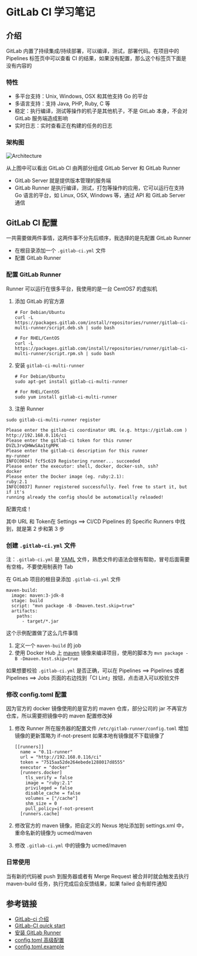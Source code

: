 # GitLab CI 学习笔记

## 介绍

GitLab 内置了持续集成/持续部署，可以编译，测试，部署代码。在项目中的 Pipelines 标签页中可以查看 CI 的结果，如果没有配置，那么这个标签页下面是没有内容的

### 特性

- 多平台支持：Unix, Windows, OSX 和其他支持 Go 的平台
- 多语言支持：支持 Java, PHP, Ruby, C 等
- 稳定：执行编译，测试等操作的机子是其他机子，不是 GitLab 本身，不会对 GitLab 服务端造成影响
- 实时日志：实时查看正在构建的任务的日志

### 架构图

![Architecture](https://about.gitlab.com/images/ci/arch-1.jpg)

从上图中可以看出 GitLab CI 由两部分组成 GitLab Server 和 GitLab Runner

- GitLab Server 就是提供版本管理的服务端
- GitLab Runner 是执行编译，测试，打包等操作的应用，它可以运行在支持 Go 语言的平台，如 Linux, OSX, Windows 等，通过 API 和 GitLab Server 通信

## GitLab CI 配置

一共需要做两件事情，这两件事不分先后顺序，我选择的是先配置 GitLab Runner

- 在根目录添加一个 ```.gitlab-ci.yml``` 文件
- 配置 GitLab Runner

### 配置 GitLab Runner

Runner 可以运行在很多平台，我使用的是一台 CentOS7 的虚拟机

1. 添加 GitLab 的官方源

    ```
    # For Debian/Ubuntu
    curl -L https://packages.gitlab.com/install/repositories/runner/gitlab-ci-multi-runner/script.deb.sh | sudo bash

    # For RHEL/CentOS
    curl -L https://packages.gitlab.com/install/repositories/runner/gitlab-ci-multi-runner/script.rpm.sh | sudo bash
    ```

1. 安装 ```gitlab-ci-multi-runner```

    ```
    # For Debian/Ubuntu
    sudo apt-get install gitlab-ci-multi-runner

    # For RHEL/CentOS
    sudo yum install gitlab-ci-multi-runner
    ```

1. 注册 Runner

```
sudo gitlab-ci-multi-runner register

Please enter the gitlab-ci coordinator URL (e.g. https://gitlab.com )
http://192.168.0.116/ci
Please enter the gitlab-ci token for this runner
DVZL3rvQHWwSAa1tgMPK
Please enter the gitlab-ci description for this runner
my-runner
INFO[0034] fcf5c619 Registering runner... succeeded
Please enter the executor: shell, docker, docker-ssh, ssh?
docker
Please enter the Docker image (eg. ruby:2.1):
ruby:2.1
INFO[0037] Runner registered successfully. Feel free to start it, but if it's
running already the config should be automatically reloaded!
```

配置完成！

其中 URL 和 Token在 Settings ==> CI/CD Pipelines 的 Specific Runners 中找到，就是第 2 步和第 3 步
    
### 创建 ```.gitlab-ci.yml``` 文件

注：```.gitlab-ci.yml``` 是 [YAML](https://learn.getgrav.org/advanced/yaml) 文件，熟悉文件的语法会很有帮助，冒号后面需要有空格，不要使用制表符 Tab

在 GitLab 项目的根目录添加 ```.gitlab-ci.yml``` 文件

```
maven-build:
  image: maven:3-jdk-8
  stage: build
  script: "mvn package -B -Dmaven.test.skip=true"
  artifacts:
    paths:
      - target/*.jar
```

这个示例配置做了这么几件事情

1. 定义一个 ```maven-build``` 的 job
2. 使用 Docker Hub 上 [maven](https://store.docker.com/images/maven) 镜像来编译项目，使用的脚本为 ```mvn package -B -Dmaven.test.skip=true```

如果想要校验 ```.gitlab-ci.yml``` 是否正确，可以在 Pipelines ==> Pipelines 或者 Pipelines ==> Jobs 页面的右边找到「CI Lint」按钮，点击进入可以校验文件

### 修改 config.toml 配置

因为官方的 docker 镜像使用的是官方的 maven 仓库，部分公司的 jar 不再官方仓库，所以需要把镜像中的 maven 配置修改掉

1. 修改 Runner 所在服务器的配置文件 ```/etc/gitlab-runner/config.toml``` 增加镜像的更新策略为 if-not-present 如果本地有镜像就不下载镜像了

    ```
    [[runners]]
      name = "0.11-runner"
      url = "http://192.168.0.116/ci"
      token = "7515aa52de264ebede1288017d8555"
      executor = "docker"
      [runners.docker]
        tls_verify = false
        image = "ruby:2.1"
        privileged = false
        disable_cache = false
        volumes = ["/cache"]
        shm_size = 0
        pull_policy=if-not-present
      [runners.cache]
    ```

1. 修改官方的 maven 镜像，把自定义的 Nexus 地址添加到 settings.xml 中，重命名新的镜像为 ucmed/maven
1. 修改 ```.gitlab-ci.yml``` 中的镜像为 ucmed/maven

### 日常使用

当有新的代码被 push 到服务器或者有 Merge Request 被合并时就会触发去执行 maven-build 任务，执行完成后会反馈结果，如果 failed 会有邮件通知

## 参考链接

+ [GitLab-ci 介绍](https://about.gitlab.com/features/gitlab-ci-cd)
+ [GitLab-CI quick start](https://gitlab.com/help/ci/quick_start/README.md)
+ [安装 GitLab Runner](https://docs.gitlab.com/runner/install)
+ [config.toml 高级配置](https://gitlab.com/gitlab-org/gitlab-ci-multi-runner/blob/master/docs/configuration/advanced-configuration.md)
+ [config.toml.example](https://gitlab.com/gitlab-org/gitlab-ci-multi-runner/blob/master/config.toml.example)